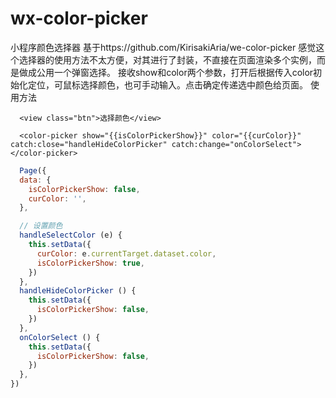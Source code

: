 # wx-color-picker
小程序颜色选择器
基于https://github.com/KirisakiAria/we-color-picker
感觉这个选择器的使用方法不太方便，对其进行了封装，不直接在页面渲染多个实例，而是做成公用一个弹窗选择。
接收show和color两个参数，打开后根据传入color初始化定位，可鼠标选择颜色，也可手动输入。点击确定传递选中颜色给页面。
使用方法

````wxml
  <view class="btn">选择颜色</view>
  
  <color-picker show="{{isColorPickerShow}}" color="{{curColor}}" catch:close="handleHideColorPicker" catch:change="onColorSelect"> </color-picker>
````
````js
  Page({
  data: {
    isColorPickerShow: false,
    curColor: '',
  },

  // 设置颜色
  handleSelectColor (e) {
    this.setData({
      curColor: e.currentTarget.dataset.color,
      isColorPickerShow: true,
    })
  },
  handleHideColorPicker () {
    this.setData({
      isColorPickerShow: false,
    })
  },
  onColorSelect () {
    this.setData({
      isColorPickerShow: false,
    })
  },
})

````
